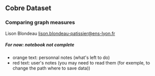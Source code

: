 ## Cobre Dataset 
### Comparing graph measures

Lison Blondeau
lison.blondeau-patissier@ens-lyon.fr




##### For now: notebook not complete
- orange text: personnal notes (what's left to do)
- red text: user's notes (you may need to read them
(for exemple, to change the path where to save data))